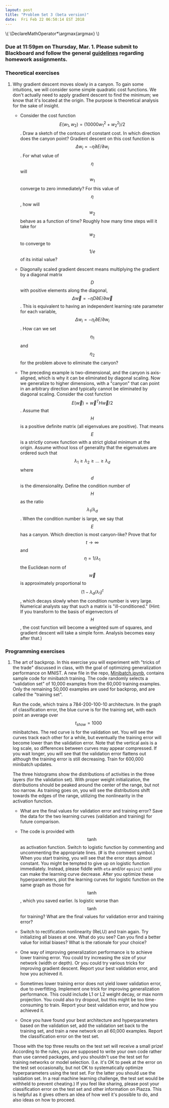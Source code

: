 ```yaml
---
layout: post
title: "Problem Set 3 (beta version)"
date:  Fri Feb 22 06:50:14 EST 2018
---
```

\\(
\DeclareMathOperator*\argmax{argmax}
\\)

### Due at 11:59pm on Thursday, Mar. 1. Please submit to Blackboard and follow the general [guidelines](https://cos485.github.io/general/2018/02/08/homework-guidelines.html) regarding homework assignments.

### Theoretical exercises

1. Why gradient descent moves slowly in a canyon. To gain some intuitions, we will consider some simple quadratic cost functions. We don't actually need to apply gradient descent to find the minimum; we know that it's located at the origin. The purpose is theoretical analysis for the sake of insight.

    - Consider the cost function $$E(w_1, w_2) = (10000w_1^2 + w_2^2)/2$$. Draw a sketch of the contours of constant cost. In which direction does the canyon point?  Gradient descent on this cost function is $$\Delta w_i = -\eta \partial E/\partial w_i$$.  For what value of $$\eta$$ will $$w_1$$ converge to zero immediately?  For this value of $$\eta$$, how will $$w_2$$ behave as a function of time?  Roughly how many time steps will it take for $$w_2$$ to converge to $$1/e$$ of its initial value?

    - Diagonally scaled gradient descent means multiplying the gradient by a diagonal matrix $$D$$ with positive elements along the diagonal, $$\Delta\vec{w} = - \eta D\partial E/\partial\vec{w}$$.  This is equivalent to having an independent learning rate parameter for each variable, $$\Delta w_i = - \eta_i\partial E/\partial w_i$$.  How can we set $$\eta_1$$ and $$\eta_2$$ for the problem above to eliminate the canyon?

    - The preceding example is two-dimensional, and the canyon is axis-aligned, which is why it can be eliminated by diagonal scaling.  Now we generalize to higher dimensions, with a "canyon" that can point in an arbitrary direction and typically cannot be eliminated by diagonal scaling.  Consider the cost function $$E(\vec{w}) = \vec{w}^TH\vec{w}/2$$.  Assume that $$H$$ is a positive definite matrix (all eigenvalues are positive). That means $$E$$ is a strictly convex function with a strict global minimum at the origin.  Assume without loss of generality that the eigenvalues are ordered such that $$\lambda_1\geq\lambda_2\geq\ldots\geq\lambda_d$$ where $$d$$ is the dimensionality. Define the condition number of $$H$$ as the ratio $$\lambda_1/\lambda_d$$.  When the condition number is large, we say that $$E$$ has a canyon.  Which direction is most canyon-like?  Prove that for $$t\to\infty$$ and $$\eta=1/\lambda_1$$ the Euclidean norm of $$\vec{w}$$ is approximately proportional to $$(1-\lambda_d/\lambda_1)^t$$, which decays slowly when the condition number is very large. Numerical analysts say that such a matrix is "ill-conditioned." (Hint: If you transform to the basis of eigenvectors of $$H$$, the cost function will become a weighted sum of squares, and gradient descent will take a simple form.  Analysis becomes easy after that.)

### Programming exercises

1. The art of backprop.  In this exercise you will experiment with "tricks of the trade" discussed in class, with the goal of optimizing generalization performance on MNIST. A new file in the repo, [Minibatch.ipynb](https://drive.google.com/file/d/1SDGje89jV64lkR7Xha8Ar_mA32dhMSa7/view?usp=sharing), contains sample code for minibatch training. The code randomly selects a "validation set" of 10,000 examples from the 60,000 training examples. Only the remaining 50,000 examples are used for backprop, and are called the "training set".  

   Run the code, which trains a 784-200-100-10 architecture. In the graph of classification error, the blue curve is for the training set, with each point an average over $$t_{show}=1000$$ minibatches.  The red curve is for the validation set.  You will see the curves track each other for a while, but eventually the training error will become lower than the validation error.  Note that the vertical axis is a log scale, so differences between curves may appear compressed. If you wait longer, you will see that the validation error flattens out although the training error is still decreasing. Train for 600,000 minibatch updates.

   The three histograms show the distributions of activities in the three layers (for the validation set). With proper weight initialization, the distributions should be peaked around the center of the range, but not too narrow.  As training goes on, you will see the distributions shift towards the edges of the range, utilizing the nonlinearity in the activation function.

   - What are the final values for validation error and training error?  Save the data for the two learning curves (validation and training) for future comparison.  

   - The code is provided with $$\tanh$$ as activation function.  Switch to logistic function by commenting and uncommenting the appropriate lines. (# is the comment symbol.)  When you start training, you will see that the error stays almost constant.  You might be tempted to give up on logistic function immediately.  Instead, please fiddle with `eta` and/or `epsinit` until you can make the learning curve decrease.  After you optimize these hyperparameters, plot the learning curves for logistic function on the same graph as those for $$\tanh$$, which you saved earlier. Is logistic worse than $$\tanh$$ for training?  What are the final values for validation error and training error?

   - Switch to rectification nonlinearity (ReLU) and train again.  Try initializing all biases at one. What do you see?  Can you find a better value for initial biases?  What is the rationale for your choice?

   - One way of improving generalization performance is to achieve lower training error.  You could try increasing the size of your network (width or depth).  Or you could try various tricks for improving gradient descent.  Report your best validation error, and how you achieved it.

   - Sometimes lower training error does not yield lower validation error, due to overfitting.  Implement one trick for improving generalization performance.  This could include L1 or L2 weight decay, or max norm projection. You could also try dropout, but this might be too time-consuming to train. Report your best validation error, and how you achieved it.

   - Once you have found your best architecture and hyperparameters based on the validation set, add the validation set back to the training set, and train a new network on all 60,000 examples.  Report the classification error on the test set.

   Those with the top three results on the test set will receive a small prize!  According to the rules, you are supposed to write your own code rather than use canned packages, and you shouldn't use the test set for training networks or model selection. (I.e. it's OK to peek at the error on the test set occasionally, but not OK to systematically optimize hyperparameters using the test set.  For the latter you should use the validation set. In a real machine learning challenge, the test set would be withheld to prevent cheating.)  If you feel like sharing, please post your classification error on the test set and other information on Piazza. This is helpful as it gives others an idea of how well it's possible to do, and also ideas on how to proceed.
